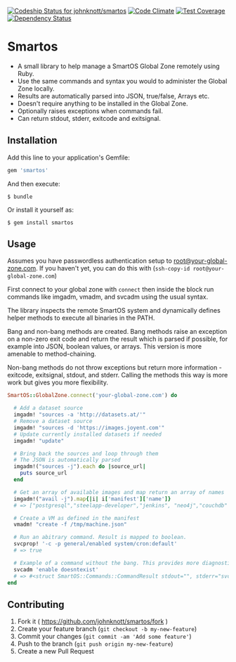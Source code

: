 [![Codeship Status for johnknott/smartos](https://www.codeship.io/projects/0a9dcd30-46aa-0132-eca2-5e6bdb927434/status)](https://www.codeship.io/projects/45381)
[![Code Climate](https://codeclimate.com/github/johnknott/smartos/badges/gpa.svg)](https://codeclimate.com/github/johnknott/smartos)
[![Test Coverage](https://codeclimate.com/github/johnknott/smartos/badges/coverage.svg)](https://codeclimate.com/github/johnknott/smartos)
[![Dependency Status](https://gemnasium.com/johnknott/smartos.svg)](https://gemnasium.com/johnknott/smartos)


# Smartos

* A small library to help manage a SmartOS Global Zone remotely using Ruby.
* Use the same commands and syntax you would to administer the Global Zone locally.
* Results are automatically parsed into JSON, true/false, Arrays etc.
* Doesn't require anything to be installed in the Global Zone.
* Optionally raises exceptions when commands fail.
* Can return stdout, stderr, exitcode and exitsignal.

## Installation 

Add this line to your application's Gemfile:

```ruby
gem 'smartos'
```

And then execute:

    $ bundle

Or install it yourself as:

    $ gem install smartos

## Usage

Assumes you have passwordless authentication setup to root@your-global-zone.com.
If you haven't yet, you can do this with (`ssh-copy-id root@your-global-zone.com`)

First connect to your global zone with `connect` then inside the block run commands like imgadm, vmadm, and svcadm using the usual syntax.

The library inspects the remote SmartOS system and dynamically defines helper methods to execute all binaries in the PATH.

Bang and non-bang methods are created. Bang methods raise an exception on a non-zero exit code and return the result which is parsed if possible, for example into JSON, boolean values, or arrays. This version is more amenable to method-chaining.

Non-bang methods do not throw exceptions but return more information - exitcode, exitsignal, stdout, and stderr. Calling the methods this way is more work but gives you more flexibility.

```ruby
SmartOS::GlobalZone.connect('your-global-zone.com') do

  # Add a dataset source
  imgadm! "sources -a 'http://datasets.at/'"
  # Remove a dataset source
  imgadm! "sources -d 'https://images.joyent.com'"
  # Update currently installed datasets if needed
  imgadm! "update"

  # Bring back the sources and loop through them
  # The JSON is automatically parsed
  imgadm!("sources -j").each do |source_url|
    puts source_url
  end

  # Get an array of available images and map return an array of names
  imgadm!("avail -j").map{|i| i['manifest']['name']}
  # => ["postgresql","steelapp-developer","jenkins", "neo4j","couchdb" ...]

  # Create a VM as defined in the manifest
  vmadm! "create -f /tmp/machine.json"

  # Run an abitrary command. Result is mapped to boolean.
  svcprop! '-c -p general/enabled system/cron:default'
  # => true

  # Example of a command without the bang. This provides more diagnostic information.
  svcadm 'enable doesntexist'
  # => #<struct SmartOS::Commands::CommandResult stdout="", stderr="svcadm: Pattern 'doesntexist' doesn't match any instances\n", exitcode=1, exitsignal=nil>
end
```


## Contributing

1. Fork it ( https://github.com/johnknott/smartos/fork )
2. Create your feature branch (`git checkout -b my-new-feature`)
3. Commit your changes (`git commit -am 'Add some feature'`)
4. Push to the branch (`git push origin my-new-feature`)
5. Create a new Pull Request
